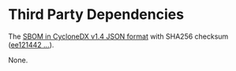# Third Party Dependencies

<!--[[[fill sbom_sha256()]]]-->
The [SBOM in CycloneDX v1.4 JSON format](https://git.sr.ht/~sthagen/puristaa/blob/default/etc/sbom/cdx.json) with SHA256 checksum ([ee121442 ...](https://git.sr.ht/~sthagen/puristaa/blob/default/etc/sbom/cdx.json.sha256 "sha256:ee1214421a160c318834a7bd0ebbeb9eb34eb510073a82e7ce62929bd04a7ca1")).
<!--[[[end]]] (checksum: ef991a7bb62ecedf2c64aab9809b88c0)-->

None.

